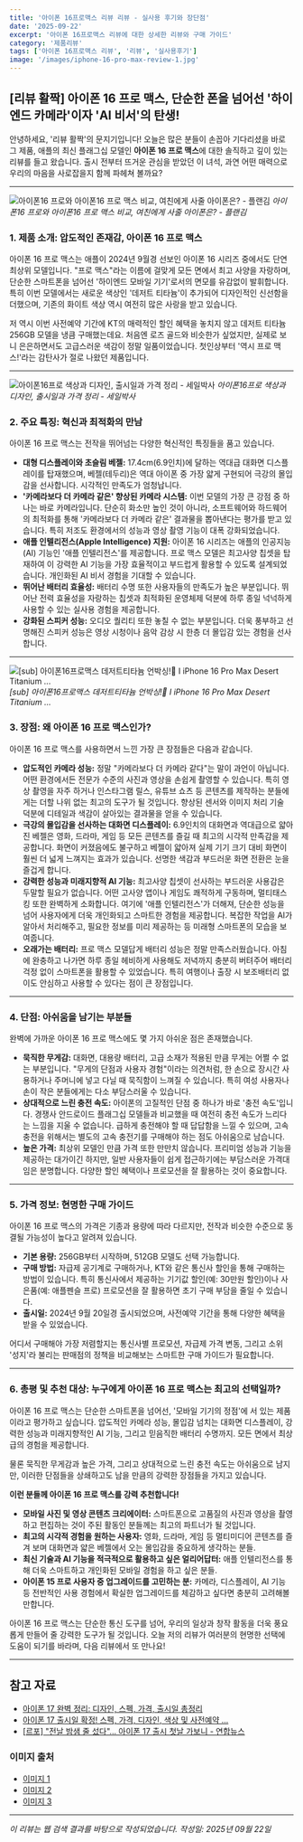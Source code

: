 ```yaml
---
title: '아이폰 16프로맥스 리뷰 리뷰 - 실사용 후기와 장단점'
date: '2025-09-22'
excerpt: '아이폰 16프로맥스 리뷰에 대한 상세한 리뷰와 구매 가이드'
category: '제품리뷰'
tags: ['아이폰 16프로맥스 리뷰', '리뷰', '실사용후기']
image: '/images/iphone-16-pro-max-review-1.jpg'
---
```


## [리뷰 활짝] 아이폰 16 프로 맥스, 단순한 폰을 넘어선 '하이엔드 카메라'이자 'AI 비서'의 탄생!

안녕하세요, '리뷰 활짝'의 문지기입니다! 오늘은 많은 분들이 손꼽아 기다리셨을 바로 그 제품, 애플의 최신 플래그십 모델인 **아이폰 16 프로 맥스**에 대한 솔직하고 깊이 있는 리뷰를 들고 왔습니다. 출시 전부터 뜨거운 관심을 받았던 이 녀석, 과연 어떤 매력으로 우리의 마음을 사로잡을지 함께 파헤쳐 볼까요?

---

![아이폰16 프로와 아이폰16 프로 맥스 비교, 여친에게 사줄 아이폰은? - 플랜김](/images/iphone-16-pro-max-review-1.jpg)
*아이폰16 프로와 아이폰16 프로 맥스 비교, 여친에게 사줄 아이폰은? - 플랜김*

### 1. 제품 소개: 압도적인 존재감, 아이폰 16 프로 맥스

아이폰 16 프로 맥스는 애플이 2024년 9월경 선보인 아이폰 16 시리즈 중에서도 단연 최상위 모델입니다. "프로 맥스"라는 이름에 걸맞게 모든 면에서 최고 사양을 자랑하며, 단순한 스마트폰을 넘어선 '하이엔드 모바일 기기'로서의 면모를 유감없이 발휘합니다. 특히 이번 모델에서는 새로운 색상인 '데저트 티타늄'이 추가되어 디자인적인 신선함을 더했으며, 기존의 화이트 색상 역시 여전히 많은 사랑을 받고 있습니다.

저 역시 이번 사전예약 기간에 KT의 매력적인 할인 혜택을 놓치지 않고 데저트 티타늄 256GB 모델을 냉큼 구매했는데요. 처음엔 로즈 골드와 비슷한가 싶었지만, 실제로 보니 은은하면서도 고급스러운 색감이 정말 일품이었습니다. 첫인상부터 '역시 프로 맥스!'라는 감탄사가 절로 나왔던 제품입니다.

---

![아이폰16프로 색상과 디자인, 출시일과 가격 정리 - 세일박사](/images/iphone-16-pro-max-review-2.jpg)
*아이폰16프로 색상과 디자인, 출시일과 가격 정리 - 세일박사*

### 2. 주요 특징: 혁신과 최적화의 만남

아이폰 16 프로 맥스는 전작을 뛰어넘는 다양한 혁신적인 특징들을 품고 있습니다.

*   **대형 디스플레이와 초슬림 베젤:** 17.4cm(6.9인치)에 달하는 역대급 대화면 디스플레이를 탑재했으며, 베젤(테두리)은 역대 아이폰 중 가장 얇게 구현되어 극강의 몰입감을 선사합니다. 시각적인 만족도가 엄청납니다.
*   **'카메라보다 더 카메라 같은' 향상된 카메라 시스템:** 이번 모델의 가장 큰 강점 중 하나는 바로 카메라입니다. 단순히 화소만 높인 것이 아니라, 소프트웨어와 하드웨어의 최적화를 통해 '카메라보다 더 카메라 같은' 결과물을 뽑아낸다는 평가를 받고 있습니다. 특히 저조도 환경에서의 성능과 영상 촬영 기능이 대폭 강화되었습니다.
*   **애플 인텔리전스(Apple Intelligence) 지원:** 아이폰 16 시리즈는 애플의 인공지능(AI) 기능인 '애플 인텔리전스'를 제공합니다. 프로 맥스 모델은 최고사양 칩셋을 탑재하여 이 강력한 AI 기능을 가장 효율적이고 부드럽게 활용할 수 있도록 설계되었습니다. 개인화된 AI 비서 경험을 기대할 수 있습니다.
*   **뛰어난 배터리 효율성:** 배터리 수명 또한 사용자들의 만족도가 높은 부분입니다. 뛰어난 전력 효율성을 자랑하는 칩셋과 최적화된 운영체제 덕분에 하루 종일 넉넉하게 사용할 수 있는 실사용 경험을 제공합니다.
*   **강화된 스피커 성능:** 오디오 퀄리티 또한 놓칠 수 없는 부분입니다. 더욱 풍부하고 선명해진 스피커 성능은 영상 시청이나 음악 감상 시 한층 더 몰입감 있는 경험을 선사합니다.

---

![[sub] 아이폰16프로맥스 데저트티타늄 언박싱!💖 I iPhone 16 Pro Max Desert Titanium ...](/images/iphone-16-pro-max-review-3.jpg)
*[sub] 아이폰16프로맥스 데저트티타늄 언박싱!💖 I iPhone 16 Pro Max Desert Titanium ...*

### 3. 장점: 왜 아이폰 16 프로 맥스인가?

아이폰 16 프로 맥스를 사용하면서 느낀 가장 큰 장점들은 다음과 같습니다.

*   **압도적인 카메라 성능:** 정말 "카메라보다 더 카메라 같다"는 말이 과언이 아닙니다. 어떤 환경에서든 전문가 수준의 사진과 영상을 손쉽게 촬영할 수 있습니다. 특히 영상 촬영을 자주 하거나 인스타그램 릴스, 유튜브 쇼츠 등 콘텐츠를 제작하는 분들에게는 더할 나위 없는 최고의 도구가 될 것입니다. 향상된 센서와 이미지 처리 기술 덕분에 디테일과 색감이 살아있는 결과물을 얻을 수 있습니다.
*   **극강의 몰입감을 선사하는 대화면 디스플레이:** 6.9인치의 대화면과 역대급으로 얇아진 베젤은 영화, 드라마, 게임 등 모든 콘텐츠를 즐길 때 최고의 시각적 만족감을 제공합니다. 화면이 커졌음에도 불구하고 베젤이 얇아져 실제 기기 크기 대비 화면이 훨씬 더 넓게 느껴지는 효과가 있습니다. 선명한 색감과 부드러운 화면 전환은 눈을 즐겁게 합니다.
*   **강력한 성능과 미래지향적 AI 기능:** 최고사양 칩셋이 선사하는 부드러운 사용감은 두말할 필요가 없습니다. 어떤 고사양 앱이나 게임도 쾌적하게 구동하며, 멀티태스킹 또한 완벽하게 소화합니다. 여기에 '애플 인텔리전스'가 더해져, 단순한 성능을 넘어 사용자에게 더욱 개인화되고 스마트한 경험을 제공합니다. 복잡한 작업을 AI가 알아서 처리해주고, 필요한 정보를 미리 제공하는 등 미래형 스마트폰의 모습을 보여줍니다.
*   **오래가는 배터리:** 프로 맥스 모델답게 배터리 성능은 정말 만족스러웠습니다. 아침에 완충하고 나가면 하루 종일 헤비하게 사용해도 저녁까지 충분히 버텨주어 배터리 걱정 없이 스마트폰을 활용할 수 있었습니다. 특히 여행이나 출장 시 보조배터리 없이도 안심하고 사용할 수 있다는 점이 큰 장점입니다.

---
### 4. 단점: 아쉬움을 남기는 부분들

완벽에 가까운 아이폰 16 프로 맥스에도 몇 가지 아쉬운 점은 존재했습니다.

*   **묵직한 무게감:** 대화면, 대용량 배터리, 고급 소재가 적용된 만큼 무게는 어쩔 수 없는 부분입니다. "무게의 단점과 사용자 경험"이라는 의견처럼, 한 손으로 장시간 사용하거나 주머니에 넣고 다닐 때 묵직함이 느껴질 수 있습니다. 특히 여성 사용자나 손이 작은 분들에게는 다소 부담스러울 수 있습니다.
*   **상대적으로 느린 충전 속도:** 아이폰의 고질적인 단점 중 하나가 바로 '충전 속도'입니다. 경쟁사 안드로이드 플래그십 모델들과 비교했을 때 여전히 충전 속도가 느리다는 느낌을 지울 수 없습니다. 급하게 충전해야 할 때 답답함을 느낄 수 있으며, 고속 충전을 위해서는 별도의 고속 충전기를 구매해야 하는 점도 아쉬움으로 남습니다.
*   **높은 가격:** 최상위 모델인 만큼 가격 또한 만만치 않습니다. 프리미엄 성능과 기능을 제공하는 대가이긴 하지만, 일반 사용자들이 쉽게 접근하기에는 부담스러운 가격대임은 분명합니다. 다양한 할인 혜택이나 프로모션을 잘 활용하는 것이 중요합니다.

---
### 5. 가격 정보: 현명한 구매 가이드

아이폰 16 프로 맥스의 가격은 기종과 용량에 따라 다르지만, 전작과 비슷한 수준으로 동결될 가능성이 높다고 알려져 있습니다.

*   **기본 용량:** 256GB부터 시작하며, 512GB 모델도 선택 가능합니다.
*   **구매 방법:** 자급제 공기계로 구매하거나, KT와 같은 통신사 할인을 통해 구매하는 방법이 있습니다. 특히 통신사에서 제공하는 기기값 할인(예: 30만원 할인)이나 사은품(예: 애플펜슬 프로) 프로모션을 잘 활용하면 초기 구매 부담을 줄일 수 있습니다.
*   **출시일:** 2024년 9월 20일경 출시되었으며, 사전예약 기간을 통해 다양한 혜택을 받을 수 있었습니다.

어디서 구매해야 가장 저렴할지는 통신사별 프로모션, 자급제 가격 변동, 그리고 소위 '성지'라 불리는 판매점의 정책을 비교해보는 스마트한 구매 가이드가 필요합니다.

---
### 6. 총평 및 추천 대상: 누구에게 아이폰 16 프로 맥스는 최고의 선택일까?

아이폰 16 프로 맥스는 단순한 스마트폰을 넘어선, '모바일 기기의 정점'에 서 있는 제품이라고 평가하고 싶습니다. 압도적인 카메라 성능, 몰입감 넘치는 대화면 디스플레이, 강력한 성능과 미래지향적인 AI 기능, 그리고 믿음직한 배터리 수명까지. 모든 면에서 최상급의 경험을 제공합니다.

물론 묵직한 무게감과 높은 가격, 그리고 상대적으로 느린 충전 속도는 아쉬움으로 남지만, 이러한 단점들을 상쇄하고도 남을 만큼의 강력한 장점들을 가지고 있습니다.

**이런 분들께 아이폰 16 프로 맥스를 강력 추천합니다!**

*   **모바일 사진 및 영상 콘텐츠 크리에이터:** 스마트폰으로 고품질의 사진과 영상을 촬영하고 편집하는 것이 주된 활동인 분들께는 최고의 파트너가 될 것입니다.
*   **최고의 시각적 경험을 원하는 사용자:** 영화, 드라마, 게임 등 멀티미디어 콘텐츠를 즐겨 보며 대화면과 얇은 베젤에서 오는 몰입감을 중요하게 생각하는 분들.
*   **최신 기술과 AI 기능을 적극적으로 활용하고 싶은 얼리어답터:** 애플 인텔리전스를 통해 더욱 스마트하고 개인화된 모바일 경험을 하고 싶은 분들.
*   **아이폰 15 프로 사용자 중 업그레이드를 고민하는 분:** 카메라, 디스플레이, AI 기능 등 전반적인 사용 경험에서 확실한 업그레이드를 체감하고 싶다면 충분히 고려해볼 만합니다.

아이폰 16 프로 맥스는 단순한 통신 도구를 넘어, 우리의 일상과 창작 활동을 더욱 풍요롭게 만들어 줄 강력한 도구가 될 것입니다. 오늘 저의 리뷰가 여러분의 현명한 선택에 도움이 되기를 바라며, 다음 리뷰에서 또 만나요!

---



## 참고 자료

- [아이폰 17 완벽 정리: 디자인, 스펙, 가격, 출시일 총정리](https://blog.naver.com/chkkim22/223924473208)
- [아이폰 17 출시일 확정! 스펙, 가격, 디자인, 색상 및 사전예약 ...](https://www.ajd.co.kr/contents/basic-tip/detail/아이폰_17_출시일과_디자인_루머_및_모델별_성능_비교에어_프로-47971)
- [[르포] "전날 밤샘 줄 섰다"… 아이폰 17 출시 첫날 가보니 - 연합뉴스](https://www.yna.co.kr/view/AKR20250919058100017)

### 이미지 출처
- [이미지 1](https://plankim.com/wp-content/uploads/2024/11/Compare-specification-iPhone-16-pro-vs-iPhone-16-pro-max-2048x1691.jpg)
- [이미지 2](https://saledoctor.co.kr/wp-content/uploads/2024/09/아이폰16프로-색상과-디자인-출시일과-가격-정리-2048x1152.jpg)
- [이미지 3](https://i.ytimg.com/vi/iEwHzho13pY/maxresdefault.jpg)


---
*이 리뷰는 웹 검색 결과를 바탕으로 작성되었습니다.*
*작성일: 2025년 09월 22일*
